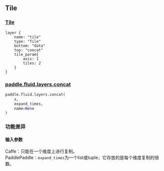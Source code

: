 ## Tile


### [Tile](http://caffe.berkeleyvision.org/tutorial/layers/tile.html)
```
layer {
    name: "tile"
    type: "Tile"
    bottom: "data"
    top: "concat"
    tile_param{
        axis: 1
        tiles: 2
    }
}
```


### [paddle.fluid.layers.concat](http://paddlepaddle.org/documentation/docs/zh/1.3/api_cn/layers_cn.html#permalink-70-expand)
```python
paddle.fluid.layers.concat(
    x, 
    expand_times, 
    name=None
)
```  

### 功能差异
#### 输入参数
Caffe：只能在一个维度上进行复制。                    
PaddlePaddle：`expand_times`为一个list或tuple，它存放的是每个维度复制的倍数。

